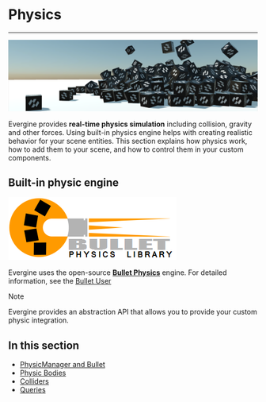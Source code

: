 # Physics
---

![Physics](images/physics.png)

Evergine provides **real-time physics simulation** including collision, gravity and other forces. Using built-in physics engine helps with creating realistic behavior for your scene entities. This section explains how physics work, how to add them to your scene, and how to control them in your custom components.

## Built-in physic engine

![Bullet Logo](images/bullet_logo.png)

Evergine uses the open-source **[Bullet Physics](https://pybullet.org/wordpress/)** engine. For detailed information, see the [Bullet User](https://github.com/bulletphysics/bullet3/blob/master/docs/Bullet_User_Manual.pdf)

> [!NOTE]
> Evergine provides an abstraction API that allows you to provide your custom physic integration.

## In this section
* [PhysicManager and Bullet](physicmanager_bullet.md)
* [Physic Bodies](physic_bodies/index.md)
* [Colliders](colliders/index.md)
* [Queries](queries.md)